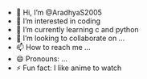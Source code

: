 - 👋 Hi, I’m @AradhyaS2005
- 👀 I’m interested in coding
- 🌱 I’m currently learning c and python
- 💞️ I’m looking to collaborate on ...
- 📫 How to reach me ...
- 😄 Pronouns: ...
- ⚡ Fun fact: I like anime to watch

<!---
AradhyaS2005/AradhyaS2005 is a ✨ special ✨ repository because its `README.md` (this file) appears on your GitHub profile.
You can click the Preview link to take a look at your changes.
--->
